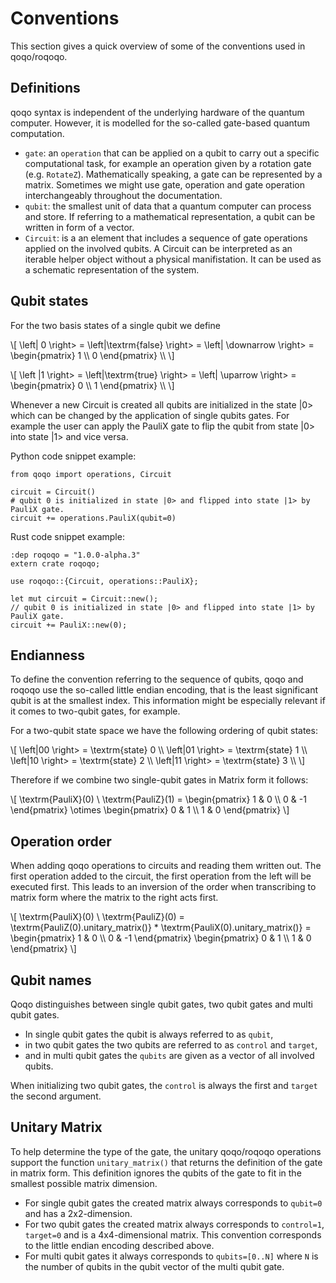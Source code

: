 # Conventions

This section gives a quick overview of some of the conventions used in qoqo/roqoqo.

## Definitions

qoqo syntax is independent of the underlying hardware of the quantum computer. However, it is modelled for the so-called gate-based quantum computation.

* `gate`: an `operation` that can be applied on a qubit to carry out a specific computational task, for example an operation given by a rotation gate (e.g. `RotateZ`). Mathematically speaking, a gate can be represented by a matrix. Sometimes we might use gate, operation and gate operation interchangeably throughout the documentation.
* `qubit`: the smallest unit of data that a quantum computer can process and store. If referring to a mathematical representation, a qubit can be written in form of a vector.
* `Circuit`: is a an element that includes a sequence of gate operations applied on the involved qubits. A Circuit can be interpreted as an iterable helper object without a physical manifistation. It can be used as a schematic representation of the system.


## Qubit states
For the two basis states of a single qubit we define

\\[
 \left\| 0 \right>  =  \left|\textrm{false} \right> =  \left| \downarrow \right> = \begin{pmatrix}
 1 \\\\
 0
 \end{pmatrix} \\\\
 \\]

 \\[
 \left \|1 \right>  =  \left|\textrm{true} \right> =  \left| \uparrow \right> = \begin{pmatrix}
 0 \\\\
 1
 \end{pmatrix} \\\\
 \\]

Whenever a new Circuit is created all qubits are initialized in the state |0> which can be changed by the application of single qubits gates. 
For example the user can apply the PauliX gate to flip the qubit from state |0> into state |1> and vice versa.

Python code snippet example:

    from qoqo import operations, Circuit

    circuit = Circuit()
    # qubit 0 is initialized in state |0> and flipped into state |1> by PauliX gate.
    circuit += operations.PauliX(qubit=0)

Rust code snippet example:

    :dep roqoqo = "1.0.0-alpha.3"
    extern crate roqoqo;
    
    use roqoqo::{Circuit, operations::PauliX};

    let mut circuit = Circuit::new();
    // qubit 0 is initialized in state |0> and flipped into state |1> by PauliX gate.
    circuit += PauliX::new(0);


## Endianness

To define the convention referring to the sequence of qubits, qoqo and roqoqo use the so-called little endian encoding, that is the least significant qubit is at the smallest index. This information might be especially relevant if it comes to two-qubit gates, for example.

For a two-qubit state space we have the following ordering of qubit states:

 \\[
 \left|00 \right>  =  \textrm{state} 0 \\\\
 \left|01 \right>  =  \textrm{state} 1 \\\\
 \left|10 \right>  =  \textrm{state} 2 \\\\
 \left|11 \right>  =  \textrm{state} 3 \\\\
 \\]

Therefore if we combine two single-qubit gates in Matrix form it follows:

\\[
 \textrm{PauliX}(0) \  \textrm{PauliZ}(1)  = \begin{pmatrix}
 1 & 0 \\\\
 0 & -1
 \end{pmatrix} \otimes \begin{pmatrix}
 0 & 1 \\\\
 1 & 0
 \end{pmatrix}
 \\]


## Operation order

 When adding qoqo operations to circuits and reading them written out. The first operation added to the circuit, the first operation from the left will be executed first. This leads to an inversion of the order when transcribing to matrix form where the matrix to the right acts first.

 \\[
 \textrm{PauliX}(0) \  \textrm{PauliZ}(0)  =  \textrm{PauliZ(0).unitary_matrix()} *  \textrm{PauliX(0).unitary_matrix()} = \begin{pmatrix}
 1 & 0 \\\\
 0 & -1
 \end{pmatrix}  \begin{pmatrix}
 0 & 1 \\\\
 1 & 0
 \end{pmatrix}
 \\]

## Qubit names

Qoqo distinguishes between single qubit gates, two qubit gates and multi qubit gates.
* In single qubit gates the qubit is always referred to as `qubit`, 
* in two qubit gates the two qubits are referred to as `control` and `target`,
* and in multi qubit gates the `qubits` are given as a vector of all involved qubits.

When initializing two qubit gates, the `control` is always the first and `target` the second argument.

## Unitary Matrix

To help determine the type of the gate, the unitary qoqo/roqoqo operations support the function `unitary_matrix()` that returns the definition of the gate in matrix form. This definition ignores the qubits of the gate to fit in the smallest possible matrix dimension.
* For single qubit gates the created matrix always corresponds to `qubit=0` and has a 2x2-dimension.
* For two qubit gates the created matrix always corresponds to `control=1`, `target=0` and is a 4x4-dimensional matrix. This convention corresponds to the little endian encoding described above.
* For multi qubit gates it always corresponds to `qubits=[0..N]` where `N` is the number of qubits in the qubit vector of the multi qubit gate.
